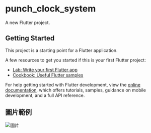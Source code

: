 # punch_clock_system

A new Flutter project.

## Getting Started

This project is a starting point for a Flutter application.

A few resources to get you started if this is your first Flutter project:

- [Lab: Write your first Flutter app](https://docs.flutter.dev/get-started/codelab)
- [Cookbook: Useful Flutter samples](https://docs.flutter.dev/cookbook)

For help getting started with Flutter development, view the
[online documentation](https://docs.flutter.dev/), which offers tutorials,
samples, guidance on mobile development, and a full API reference.

## 圖片範例

![圖片]((https://github.com/chadmai1014/punch_time_system/tree/master/sample)https://github.com/chadmai1014/punch_time_system/tree/master/sample)
